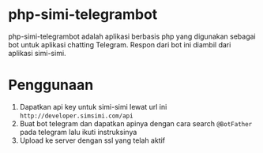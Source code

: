 # php-simi-telegrambot
php-simi-telegrambot adalah aplikasi berbasis php yang digunakan sebagai bot untuk aplikasi chatting Telegram.
Respon dari bot ini diambil dari aplikasi simi-simi.

# Penggunaan

1. Dapatkan api key untuk simi-simi lewat url ini `http://developer.simsimi.com/api`
2. Buat bot telegram dan dapatkan apinya dengan cara search `@BotFather` pada telegram lalu ikuti instruksinya
3. Upload ke server dengan ssl yang telah aktif
